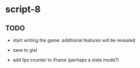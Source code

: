 # script-8

## TODO
- start writing the game. additional features will be revealed

- save to gist
- add fps counter to iframe (perhaps a stats mode?)
